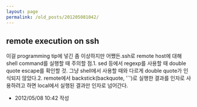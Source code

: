 ```yaml
---
layout: page
permalink: /old_posts/201205081042/
---
```


## remote execution on ssh


이걸 programming tip에 넣긴 좀 이상하지만 어쨌든.ssh로 remote host에 대해 shell command를 실행할 때 주의할 점.1. sed 등에서 regexp를 사용할 때 double quote escape를 확인할 것. 그냥 shell에서 사용할 때와 다르게 double quote가 인식되지 않았다.2. remote에서 backstick(backquote, '`')로 실행한 결과를 인자로 사용하려고 하면 local에서 실행된 결과만 인자로 넘어간다.




- 2012/05/08 10:42 작성